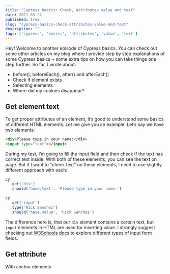 ```yaml
---
title: "Cypress basics: Check, attributes value and text"
date: 2021-03-22
published: true
slug: "cypress-basics-check-attributes-value-and-text"
description: ""
tags: ['cypress', 'basics', 'attributes', 'value', 'text']
---
```


Hey! Welcome to another episode of Cypress basics. You can check out some other articles on my blog where I provide step by step explanations of some Cypress basics + some extra tips on how you can take things one step further. So far, I wrote about:

- <nuxt-link to="/cypress-basics-before-beforeeach-after-aftereach">before(), beforeEach(), after() and afterEach()</nuxt-link>
- <nuxt-link to="/cypress-basics-check-if-element-exists">Check if element exists</nuxt-link>
- <nuxt-link to="/cypress-basics-selecting-elements">Selecting elements</nuxt-link>
- <nuxt-link to="/cypress-basics-where-did-my-cookies-disappear">Where did my cookies disappear?</nuxt-link>

## Get element text
To get proper attributes of an element, it’s good to understand some basics of different HTML elements. Let me give you an example. Let’s say we have two elements:

```html
<div>Please type in your name:</div>
<input type="text"></input>
```

During my test, I’m going to fill the input field and then check if the text has correct text inside. With both of these elements, you can see the text on page. But if I want to "check text" on these elements, I need to use slightly different approach with each:

```js
cy
  .get('div')
  .should('have.text', 'Please type in your name:')

cy
  .get('input')
  .type('Rick Sanchez')
  .should('have.value', 'Rick Sanchez')
```

The difference here is, that our `div` element contains a certain text, but `input` elements in HTML are used for inserting value. I strongly suggest checking out [W3Schools docs](https://www.w3schools.com/html/html_form_input_types.asp) to explore different types of input form fields.

## Get attribute
With anchor elements